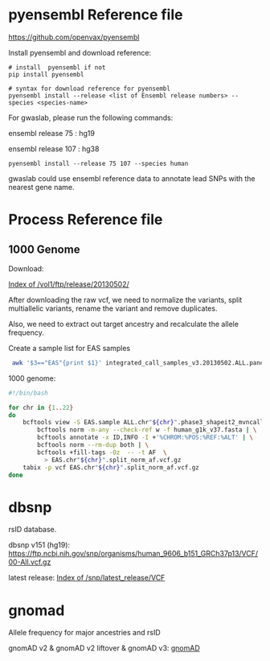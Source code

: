 # pyensembl Reference file

https://github.com/openvax/pyensembl

Install pyensembl and download reference:

```
# install  pyensembl if not
pip install pyensembl

# syntax for download reference for pyensembl
pyensembl install --release <list of Ensembl release numbers> --species <species-name>
```

For gwaslab, please run the following commands:

ensembl release 75 : hg19

ensembl release 107 : hg38 

```
pyensembl install --release 75 107 --species human
```

gwaslab could use ensembl reference data to annotate lead SNPs with the nearest gene name.



# Process Reference file

## 1000 Genome

Download:

[Index of /vol1/ftp/release/20130502/](http://ftp.1000genomes.ebi.ac.uk/vol1/ftp/release/20130502/)

After downloading the raw vcf, we need to normalize the variants, split multiallelic variants, rename the variant and remove duplicates. 

Also, we need to extract out target  ancestry and recalculate the allele frequency. 

Create a sample list for EAS samples

```bash
 awk '$3=="EAS"{print $1}' integrated_call_samples_v3.20130502.ALL.panel >EAS.sample
```

1000 genome:

```bash
#!/bin/bash

for chr in {1..22}
do
    bcftools view -S EAS.sample ALL.chr"${chr}".phase3_shapeit2_mvncall_integrated_v5a.20130502.genotypes.vcf.gz | \
        bcftools norm -m-any --check-ref w -f human_g1k_v37.fasta | \
        bcftools annotate -x ID,INFO -I +'%CHROM:%POS:%REF:%ALT' | \
        bcftools norm --rm-dup both | \
        bcftools +fill-tags -Oz  -- -t AF  \
          > EAS.chr"${chr}".split_norm_af.vcf.gz
    tabix -p vcf EAS.chr"${chr}".split_norm_af.vcf.gz
done
```

# dbsnp

rsID database.

dbsnp v151 (hg19): https://ftp.ncbi.nih.gov/snp/organisms/human_9606_b151_GRCh37p13/VCF/00-All.vcf.gz

latest release: [Index of /snp/latest_release/VCF](https://ftp.ncbi.nih.gov/snp/latest_release/VCF/)

# gnomad

Allele frequency for major ancestries and rsID

gnomAD v2 & gnomAD v2 liftover & gnomAD v3:   [gnomAD](https://gnomad.broadinstitute.org/downloads)    


